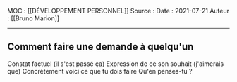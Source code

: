 MOC : [[DÉVELOPPEMENT PERSONNEL]] 
Source : 
Date : 2021-07-21
Auteur : [[Bruno Marion]]
***

## Comment faire une demande à quelqu'un
Constat factuel (il s'est passé ça)
Expression de ce son souhait (j'aimerais que)
Concrètement voici ce que tu dois faire
Qu'en penses-tu ?